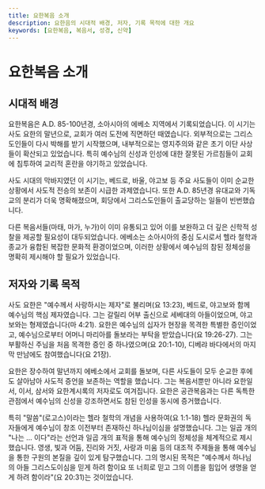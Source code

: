 ```yaml
---
title: 요한복음 소개
description: 요한음의 시대적 배경, 저자, 기록 목적에 대한 개요
keywords: [요한복음, 복음서, 성경, 신약]
---
```

# 요한복음 소개

## 시대적 배경

요한복음은 A.D. 85-100년경, 소아시아의 에베소 지역에서 기록되었습니다. 이 시기는 사도 요한의 말년으로, 교회가 여러 도전에 직면하던 때였습니다. 외부적으로는 그리스도인들이 다시 박해를 받기 시작했으며, 내부적으로는 영지주의와 같은 초기 이단 사상들이 확산되고 있었습니다. 특히 예수님의 신성과 인성에 대한 잘못된 가르침들이 교회에 침투하여 교리적 혼란을 야기하고 있었습니다.

사도 시대의 막바지였던 이 시기는, 베드로, 바울, 야고보 등 주요 사도들이 이미 순교한 상황에서 사도적 전승의 보존이 시급한 과제였습니다. 또한 A.D. 85년경 유대교와 기독교의 분리가 더욱 명확해졌으며, 회당에서 그리스도인들이 출교당하는 일들이 빈번했습니다.

다른 복음서들(마태, 마가, 누가)이 이미 유통되고 있어 이를 보완하고 더 깊은 신학적 성찰을 제공할 필요성이 대두되었습니다. 에베소는 소아시아의 중심 도시로서 헬라 철학과 종교가 융합된 복잡한 문화적 환경이었으며, 이러한 상황에서 예수님의 참된 정체성을 명확히 제시해야 할 필요가 있었습니다.

## 저자와 기록 목적

사도 요한은 "예수께서 사랑하시는 제자"로 불리며(요 13:23), 베드로, 야고보와 함께 예수님의 핵심 제자였습니다. 그는 갈릴리 어부 출신으로 세베대의 아들이었으며, 야고보와는 형제였습니다(마 4:21). 요한은 예수님의 십자가 현장을 목격한 특별한 증인이었고, 예수님으로부터 어머니 마리아를 돌보라는 부탁을 받았습니다(요 19:26-27). 그는 부활하신 주님을 처음 목격한 증인 중 하나였으며(요 20:1-10), 디베랴 바다에서의 마지막 만남에도 참여했습니다(요 21장).

요한은 장수하여 말년까지 에베소에서 교회를 돌보며, 다른 사도들이 모두 순교한 후에도 살아남아 사도적 증언을 보존하는 역할을 했습니다. 그는 복음서뿐만 아니라 요한일서, 이서, 삼서와 요한계시록의 저자로도 여겨집니다. 요한은 공관복음과는 다른 독특한 관점에서 예수님의 신성을 강조하면서도 참된 인성을 동시에 증거했습니다.

특히 "말씀"(로고스)이라는 헬라 철학의 개념을 사용하여(요 1:1-18) 헬라 문화권의 독자들에게 예수님이 창조 이전부터 존재하신 하나님이심을 설명했습니다. 그는 일곱 개의 "나는 ... 이다"라는 선언과 일곱 개의 표적을 통해 예수님의 정체성을 체계적으로 제시했습니다. 영생, 빛과 어둠, 진리와 거짓, 사랑과 미움 등의 대조적 주제들을 통해 예수님을 통한 구원의 본질을 깊이 있게 탐구했습니다. 그의 명시된 목적은 "예수께서 하나님의 아들 그리스도이심을 믿게 하려 함이요 또 너희로 믿고 그의 이름을 힘입어 생명을 얻게 하려 함이라"(요 20:31)는 것이었습니다.